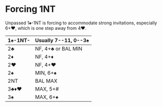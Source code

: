 # Forcing 1NT

Unpassed 1♠-1NT is forcing to accommodate strong invitations, especially 6+♥,
which is one step away from 4♥.

| 1♠-1NT- | Usually 7--11, 0--3♠ |
|---------|----------------------|
| 2♣      | NF, 4+♣ or BAL MIN   |
| 2♦      | NF, 4+♦              |
| 2♥      | NF, 4+♥              |
| 2♠      | MIN, 6+♠             |
| 2NT     | BAL MAX              |
| 3♣♦♥    | MAX, 5+#             |
| 3♠      | MAX, 6+♠             |
